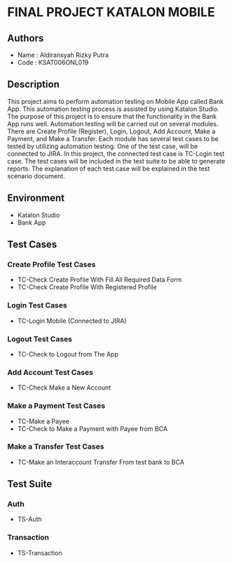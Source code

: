 # FINAL PROJECT KATALON MOBILE

## Authors

- Name : Aldiransyah Rizky Putra
- Code :  KSAT006ONL019


## Description
This project aims to perform automation testing on Mobile App called Bank App. This automation testing process is assisted by using Katalon Studio. The purpose of this project is to ensure that the functionality in the Bank App runs well. Automation testing will be carried out on several modules. There are Create Profile (Register), Login, Logout, Add Account, Make a Payment, and Make a Transfer. Each module has several test cases to be tested by utilizing automation testing. One of the test case, will be connected to JIRA. In this project, the connected test case is TC-Login test case. The test cases will be included in the test suite to be able to generate reports. The explanation of each test case will be explained in the test scenario document. 

## Environment

- Katalon Studio
- Bank App

## Test Cases
### Create Profile Test Cases
- TC-Check Create Profile With Fill All Required Data Form
- TC-Check Create Profile With Registered Profile

### Login Test Cases
- TC-Login Mobile (Connected to JIRA)

### Logout Test Cases
- TC-Check to Logout from The App

### Add Account Test Cases
- TC-Check Make a New Account

### Make a Payment Test Cases
- TC-Make a Payee
- TC-Check to Make a Payment with Payee from BCA

### Make a Transfer Test Cases
- TC-Make an Interaccount Transfer From test bank to BCA

## Test Suite
### Auth
- TS-Auth
### Transaction
- TS-Transaction
